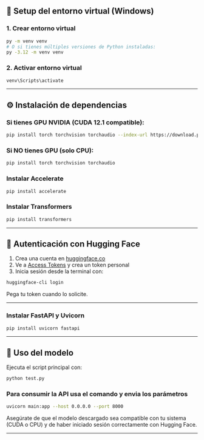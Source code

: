## 🚀 Setup del entorno virtual (Windows)

### 1. Crear entorno virtual
```bash
py -m venv venv
# O si tienes múltiples versiones de Python instaladas:
py -3.12 -m venv venv
```

### 2. Activar entorno virtual
```bash
venv\Scripts\activate
```

---

## ⚙️ Instalación de dependencias

### Si tienes GPU NVIDIA (CUDA 12.1 compatible):
```bash
pip install torch torchvision torchaudio --index-url https://download.pytorch.org/whl/cu128
```

### Si NO tienes GPU (solo CPU):
```bash
pip install torch torchvision torchaudio
```

### Instalar Accelerate
```bash
pip install accelerate
```

### Instalar Transformers
```bash
pip install transformers
```

---

## 🔐 Autenticación con Hugging Face

1. Crea una cuenta en [huggingface.co](https://huggingface.co/)
2. Ve a [Access Tokens](https://huggingface.co/settings/tokens) y crea un token personal
3. Inicia sesión desde la terminal con:
```bash
huggingface-cli login
```
Pega tu token cuando lo solicite.

---

### Instalar FastAPI y Uvicorn
```bash
pip install uvicorn fastapi
```

---

## 🧪 Uso del modelo

Ejecuta el script principal con:

```bash
python test.py
```

### Para consumir la API usa el comando y envia los parámetros
```bash
uvicorn main:app --host 0.0.0.0 --port 8000
```

Asegúrate de que el modelo descargado sea compatible con tu sistema (CUDA o CPU) y de haber iniciado sesión correctamente con Hugging Face.

---



